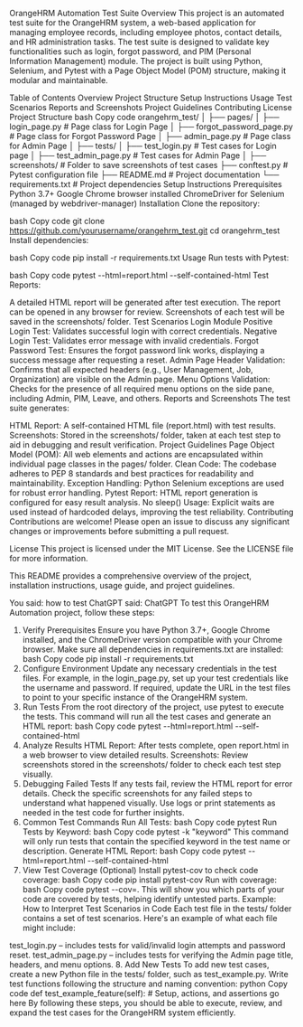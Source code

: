 OrangeHRM Automation Test Suite
Overview
This project is an automated test suite for the OrangeHRM system, a web-based application for managing employee records, including employee photos, contact details, and HR administration tasks. The test suite is designed to validate key functionalities such as login, forgot password, and PIM (Personal Information Management) module. The project is built using Python, Selenium, and Pytest with a Page Object Model (POM) structure, making it modular and maintainable.

Table of Contents
Overview
Project Structure
Setup Instructions
Usage
Test Scenarios
Reports and Screenshots
Project Guidelines
Contributing
License
Project Structure
bash
Copy code
orangehrm_test/
│
├── pages/
│   ├── login_page.py           # Page class for Login Page
│   ├── forgot_password_page.py # Page class for Forgot Password Page
│   ├── admin_page.py           # Page class for Admin Page
│
├── tests/
│   ├── test_login.py           # Test cases for Login page
│   ├── test_admin_page.py      # Test cases for Admin Page
│
├── screenshots/                # Folder to save screenshots of test cases
├── conftest.py                 # Pytest configuration file
├── README.md                   # Project documentation
└── requirements.txt            # Project dependencies
Setup Instructions
Prerequisites
Python 3.7+
Google Chrome browser installed
ChromeDriver for Selenium (managed by webdriver-manager)
Installation
Clone the repository:

bash
Copy code
git clone https://github.com/yourusername/orangehrm_test.git
cd orangehrm_test
Install dependencies:

bash
Copy code
pip install -r requirements.txt
Usage
Run tests with Pytest:

bash
Copy code
pytest --html=report.html --self-contained-html
Test Reports:

A detailed HTML report will be generated after test execution. The report can be opened in any browser for review.
Screenshots of each test will be saved in the screenshots/ folder.
Test Scenarios
Login Module
Positive Login Test: Validates successful login with correct credentials.
Negative Login Test: Validates error message with invalid credentials.
Forgot Password Test: Ensures the forgot password link works, displaying a success message after requesting a reset.
Admin Page
Header Validation: Confirms that all expected headers (e.g., User Management, Job, Organization) are visible on the Admin page.
Menu Options Validation: Checks for the presence of all required menu options on the side pane, including Admin, PIM, Leave, and others.
Reports and Screenshots
The test suite generates:

HTML Report: A self-contained HTML file (report.html) with test results.
Screenshots: Stored in the screenshots/ folder, taken at each test step to aid in debugging and result verification.
Project Guidelines
Page Object Model (POM): All web elements and actions are encapsulated within individual page classes in the pages/ folder.
Clean Code: The codebase adheres to PEP 8 standards and best practices for readability and maintainability.
Exception Handling: Python Selenium exceptions are used for robust error handling.
Pytest Report: HTML report generation is configured for easy result analysis.
No sleep() Usage: Explicit waits are used instead of hardcoded delays, improving the test reliability.
Contributing
Contributions are welcome! Please open an issue to discuss any significant changes or improvements before submitting a pull request.

License
This project is licensed under the MIT License. See the LICENSE file for more information.

This README provides a comprehensive overview of the project, installation instructions, usage guide, and project guidelines.






You said:
how to test
ChatGPT said:
ChatGPT
To test this OrangeHRM Automation project, follow these steps:

1. Verify Prerequisites
Ensure you have Python 3.7+, Google Chrome installed, and the ChromeDriver version compatible with your Chrome browser.
Make sure all dependencies in requirements.txt are installed:
bash
Copy code
pip install -r requirements.txt
2. Configure Environment
Update any necessary credentials in the test files. For example, in the login_page.py, set up your test credentials like the username and password.
If required, update the URL in the test files to point to your specific instance of the OrangeHRM system.
3. Run Tests
From the root directory of the project, use pytest to execute the tests. This command will run all the test cases and generate an HTML report:
bash
Copy code
pytest --html=report.html --self-contained-html
4. Analyze Results
HTML Report: After tests complete, open report.html in a web browser to view detailed results.
Screenshots: Review screenshots stored in the screenshots/ folder to check each test step visually.
5. Debugging Failed Tests
If any tests fail, review the HTML report for error details.
Check the specific screenshots for any failed steps to understand what happened visually.
Use logs or print statements as needed in the test code for further insights.
6. Common Test Commands
Run All Tests:
bash
Copy code
pytest
Run Tests by Keyword:
bash
Copy code
pytest -k "keyword"
This command will only run tests that contain the specified keyword in the test name or description.
Generate HTML Report:
bash
Copy code
pytest --html=report.html --self-contained-html
7. View Test Coverage (Optional)
Install pytest-cov to check code coverage:
bash
Copy code
pip install pytest-cov
Run with coverage:
bash
Copy code
pytest --cov=.
This will show you which parts of your code are covered by tests, helping identify untested parts.
Example: How to Interpret Test Scenarios in Code
Each test file in the tests/ folder contains a set of test scenarios. Here's an example of what each file might include:

test_login.py – includes tests for valid/invalid login attempts and password reset.
test_admin_page.py – includes tests for verifying the Admin page title, headers, and menu options.
8. Add New Tests
To add new test cases, create a new Python file in the tests/ folder, such as test_example.py.
Write test functions following the structure and naming convention:
python
Copy code
def test_example_feature(self):
    # Setup, actions, and assertions go here
By following these steps, you should be able to execute, review, and expand the test cases for the OrangeHRM system efficiently.